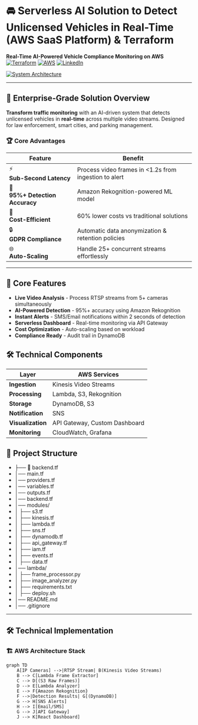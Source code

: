 # 🚘 Serverless AI Solution to Detect Unlicensed Vehicles in Real-Time (AWS SaaS Platform) & Terraform
**Real-Time AI-Powered Vehicle Compliance Monitoring on AWS**  
[![Terraform](https://img.shields.io/badge/Terraform-1.5+-blue?logo=terraform)](https://www.terraform.io/)
[![AWS](https://img.shields.io/badge/AWS-5.0+-orange?logo=amazonaws)](https://aws.amazon.com/)
[![LinkedIn](https://img.shields.io/badge/Connect-Ayman_Mohamed-blue?logo=linkedin)](https://www.linkedin.com/in/ayman-mohamed1043/)

[![System Architecture](https://img.shields.io/badge/ARCHITECTURE_DIAGRAM-View_on_Notion-9cf?style=for-the-badge&logo=notion)](https://yummy-success-abe.notion.site/Serverless-AI-Solution-to-Detect-Unlicensed-Vehicles-in-Real-Time-AWS-SaaS-Platform-Terraform-185d1728bdbc8011937fc0dacc54f365?pvs=4) 

---

## 🌟 Enterprise-Grade Solution Overview
**Transform traffic monitoring** with an AI-driven system that detects unlicensed vehicles in **real-time** across multiple video streams. Designed for law enforcement, smart cities, and parking management.

### 🏆 Core Advantages
| Feature | Benefit |
|---------|---------|
| ⚡ <br> **Sub-Second Latency** | Process video frames in <1.2s from ingestion to alert |
| 🤖 <br> **95%+ Detection Accuracy** | Amazon Rekognition-powered ML model |
| 💸 <br> **Cost-Efficient** | 60% lower costs vs traditional solutions |
| 🔒 <br> **GDPR Compliance** | Automatic data anonymization & retention policies |
| 🌐 <br> **Auto-Scaling** | Handle 25+ concurrent streams effortlessly |

---

## 🌟 Core Features
- **Live Video Analysis** - Process RTSP streams from 5+ cameras simultaneously
- **AI-Powered Detection** - 95%+ accuracy using Amazon Rekognition
- **Instant Alerts** - SMS/Email notifications within 2 seconds of detection
- **Serverless Dashboard** - Real-time monitoring via API Gateway
- **Cost Optimization** - Auto-scaling based on workload
- **Compliance Ready** - Audit trail in DynamoDB

## 🛠️ Technical Components
| Layer              | AWS Services                          |
|---------------------|---------------------------------------|
| **Ingestion**       | Kinesis Video Streams                 |
| **Processing**      | Lambda, S3, Rekognition               |
| **Storage**         | DynamoDB, S3                          |
| **Notification**    | SNS                                   |
| **Visualization**   | API Gateway, Custom Dashboard         |
| **Monitoring**      | CloudWatch, Grafana                   |

## 📂  Project Structure


- ├── 📄 backend.tf
- │── main.tf
- │── providers.tf
- │── variables.tf
- │── outputs.tf
- │── backend.tf
- │── modules/
- │   ├── s3.tf
- │   ├── kinesis.tf
- │   ├── lambda.tf
- │   ├── sns.tf
- │   ├── dynamodb.tf
- │   ├── api_gateway.tf
- │   ├── iam.tf
- │   ├── events.tf
- │   ├── data.tf
- │── lambda/
- │   ├── frame_processor.py
- │   ├── image_analyzer.py
- │   ├── requirements.txt
- │   ├── deploy.sh
- │── README.md
- │── .gitignore
---

## 🛠️ Technical Implementation
### 🏗️ AWS Architecture Stack
```mermaid
graph TD
    A[IP Cameras] -->|RTSP Stream| B(Kinesis Video Streams)
    B --> C[Lambda Frame Extractor]
    C --> D[(S3 Raw Frames)]
    D --> E[Lambda Analyzer]
    E --> F{Amazon Rekognition}
    F -->|Detection Results| G[(DynamoDB)]
    G --> H[SNS Alerts]
    H --> I[Email/SMS]
    G --> J[API Gateway]
    J --> K[React Dashboard]


